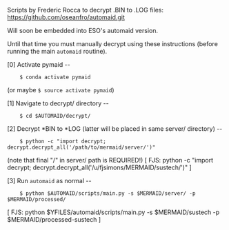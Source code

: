 Scripts by Frederic Rocca to decrypt .BIN to .LOG files:
https://github.com/oseanfro/automaid.git

Will soon be embedded into ESO's automaid version.

Until that time you must manually decrypt using these instructions
(before running the main `automaid` routine).

[0] Activate pymaid --

```
    $ conda activate pymaid
```
(or maybe ```$ source activate pymaid```)

[1] Navigate to decrypt/ directory --
```
    $ cd $AUTOMAID/decrypt/
```

[2] Decrypt  *BIN to *LOG (latter will be placed in same server/ directory) --
```
    $ python -c "import decrypt; decrypt.decrypt_all('/path/to/mermaid/server/')"
```
(note that final "/" in server/ path is REQUIRED!)
[ FJS: python -c "import decrypt; decrypt.decrypt_all('/u/fjsimons/MERMAID/sustech/')" ]

[3] Run `automaid` as normal --
```
    $ python $AUTOMAID/scripts/main.py -s $MERMAID/server/ -p $MERMAID/processed/
```
[ FJS: python $YFILES/automaid/scripts/main.py -s $MERMAID/sustech -p $MERMAID/processed-sustech ]
